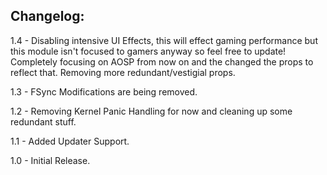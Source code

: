 ## Changelog:

1.4 - Disabling intensive UI Effects, this will effect gaming performance but this module isn't focused to gamers anyway so feel free to update!
		 Completely focusing on AOSP from now on and the changed the props to reflect that.
		 Removing more redundant/vestigial props.

1.3 - FSync Modifications are being removed.

1.2 - Removing Kernel Panic Handling for now and cleaning up some redundant stuff.

1.1 - Added Updater Support.

1.0 - Initial Release.

